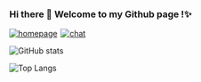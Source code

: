 <p align="left">
  <h3>
    Hi there 👋 Welcome to my Github page !✨
  </h3>
  <p style="display:flex;align-items:center;gap:6px">
    <a href="https://kook.top/XACU7O">
      <img src="https://img.shields.io/badge/HomePage-Visit-437fe3" alt="homepage" />
    </a>
    <a href="https://kook.top/XACU7O">
      <img src="https://img.shields.io/badge/Join_Chat_!-437fe3" alt="chat" />
    </a>
  </p>
</p>

![GitHub stats](https://github-readme-stats.vercel.app/api?username=MitsuhaYuki&theme=transparent&border_color=0000&hide=contribs,prs&hide_rank=true&show_icons=true&include_all_commits=true&card_width=445)

![Top Langs](https://github-readme-stats.vercel.app/api/top-langs/?username=MitsuhaYuki&theme=transparent&border_color=0000&layout=compact&card_width=445)